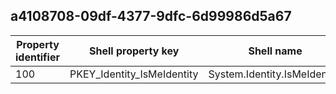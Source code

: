 ## a4108708-09df-4377-9dfc-6d99986d5a67

Property identifier | Shell property key | Shell name | Alias
--- | --- | --- | ---
100 | PKEY_Identity_IsMeIdentity | System.Identity.IsMeIdentity | 

